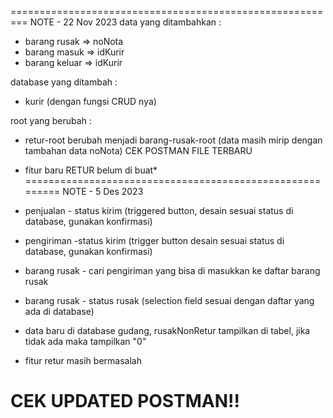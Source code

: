 =========================================================
NOTE - 22 Nov 2023
data yang ditambahkan :
- barang rusak => noNota
- barang masuk => idKurir
- barang keluar => idKurir

database yang ditambah :
- kurir (dengan fungsi CRUD nya)

root yang berubah :
- retur-root berubah menjadi barang-rusak-root (data masih mirip dengan tambahan data noNota) CEK POSTMAN FILE TERBARU

- fitur baru RETUR belum di buat*
=========================================================
NOTE - 5 Des 2023
- penjualan - status kirim (triggered button, desain sesuai status di database, gunakan konfirmasi)
- pengiriman -status kirim (trigger button desain sesuai status di database, gunakan konfirmasi)
- barang rusak - cari pengiriman yang bisa di masukkan ke daftar barang rusak
- barang rusak - status rusak (selection field sesuai dengan daftar yang ada di database)
- data baru di database gudang, rusakNonRetur tampilkan di tabel, jika tidak ada maka tampilkan "0"

* fitur retur masih bermasalah

CEK UPDATED POSTMAN!!
=========================================================